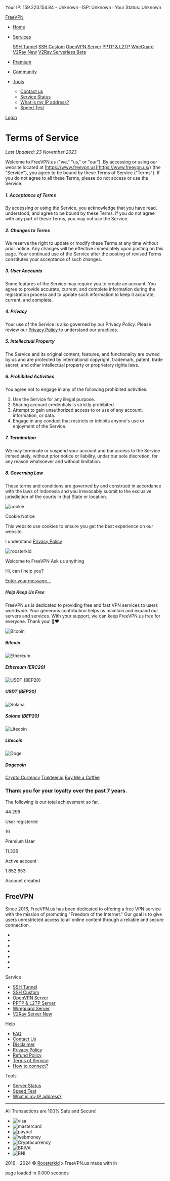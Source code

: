 Your IP: 159.223.154.84 - Unknown · ISP: Unknown · Your Status: Unknown

[FreeVPN](https://freevpn.us/)

* [Home](https://freevpn.us/)
* [Services](#)
    
    [SSH Tunnel](https://freevpn.us/ssh-tunnel/) [SSH Custom](https://freevpn.us/ssh-custom/) [OpenVPN Server](https://freevpn.us/openvpn/) [PPTP & L2TP](https://freevpn.us/pptp/) [WireGuard](https://freevpn.us/wireguard/) [V2Ray New](https://freevpn.us/v2ray/) [V2Ray Serverless Beta](https://freevpn.us/v2ray-vless/)
    
* [Premium](https://freevpn.us/pages/pricing.html)
* [Community](https://discuss.freevpn.us/)

* [Tools](#)
    * [Contact us](https://freevpn.us/pages/contact.html)
    * [Service Status](https://freevpn.us/pages/server-status.html)
    * [What is my IP address?](https://freevpn.us/pages/my-ip.html)
    * [Speed Test](https://freevpn.us/pages/speed-test.html)

[Login](https://www.freevpn.us/pages/login.html)

Terms of Service
================

_Last Updated: 23 November 2023_

Welcome to FreeVPN.us ("we," "us," or "our"). By accessing or using our website located at [https://www.freevpn.us](https://www.freevpn.us/) (the "Service"), you agree to be bound by these Terms of Service ("Terms"). If you do not agree to all these Terms, please do not access or use the Service.

##### 1\. Acceptance of Terms

By accessing or using the Service, you acknowledge that you have read, understood, and agree to be bound by these Terms. If you do not agree with any part of these Terms, you may not use the Service.

##### 2\. Changes to Terms

We reserve the right to update or modify these Terms at any time without prior notice. Any changes will be effective immediately upon posting on this page. Your continued use of the Service after the posting of revised Terms constitutes your acceptance of such changes.

##### 3\. User Accounts

Some features of the Service may require you to create an account. You agree to provide accurate, current, and complete information during the registration process and to update such information to keep it accurate, current, and complete.

##### 4\. Privacy

Your use of the Service is also governed by our Privacy Policy. Please review our [Privacy Policy](https://www.freevpn.us/pages/privacy-policy.html) to understand our practices.

##### 5\. Intellectual Property

The Service and its original content, features, and functionality are owned by us and are protected by international copyright, trademark, patent, trade secret, and other intellectual property or proprietary rights laws.

##### 6\. Prohibited Activities

You agree not to engage in any of the following prohibited activities:

1. Use the Service for any illegal purpose.
2. Sharing account credentials is strictly prohibited.
3. Attempt to gain unauthorized access to or use of any account, information, or data.
4. Engage in any conduct that restricts or inhibits anyone's use or enjoyment of the Service.

##### 7\. Termination

We may terminate or suspend your account and bar access to the Service immediately, without prior notice or liability, under our sole discretion, for any reason whatsoever and without limitation.

##### 8\. Governing Law

These terms and conditions are governed by and construed in accordance with the laws of Indonesia and you irrevocably submit to the exclusive jurisdiction of the courts in that State or location.

![cookie](/assets/img/cookie.svg)

Cookie Notice

This website use cookies to ensure you get the best experience on our website.

I understand [Privacy Policy](https://www.freevpn.us/pages/privacy-policy.html)

![roosterkid](/assets/img/roosterkid.webp)

Welcome to FreeVPN Ask us anything

Hi, can i help you?

[Enter your message...](https://t.me/freevpnus/1)

##### Help Keep Us Free

FreeVPN.us is dedicated to providing free and fast VPN services to users worldwide. Your generous contribution helps us maintain and expand our servers and services. With your support, we can keep FreeVPN.us free for everyone. Thank you! 🙏❤️

![Bitcoin](/assets/img/btc.svg)

##### Bitcoin

![Ethereum](/assets/img/eth.svg)

##### Ethereum (ERC20)

![USDT (BEP20)](/assets/img/usdt.svg)

##### USDT (BEP20)

![Solana](/assets/img/sol.svg)

##### Solana (BEP20)

![Litecoin](/assets/img/ltc.svg)

##### Litecoin

![Doge](/assets/img/doge.svg)

##### Dogecoin

[Crypto Currency](#cryptocurrency) [Trakteer.id](https://trakteer.id/roosterkid) [Buy Me a Coffee](https://bit.ly/3dEVJvS)

### Thank you for your loyalty over the past 7 years.

The following is our total achievement so far.

44.299

User registered

16

Premium User

11.336

Active account

1.852.653

Account created

FreeVPN
-------

Since 2016, FreeVPN.us has been dedicated to offering a free VPN service with the mission of promoting "Freedom of the Internet." Our goal is to give users unrestricted access to all online content through a reliable and secure connection.

* [](https://play.google.com/store/apps/details?id=com.freevpn.tunnel)
* [](https://www.facebook.com/freevpnssh/)
* [](https://twitter.com/Roosterkid4)
* [](https://github.com/roosterkid)
* [](https://t.me/freevpnus)
* [](https://discord.gg/FywZetcRXE)
* [](https://chat.whatsapp.com/CEil2Xyfe8O9fzoiCUKMNG)

Service

* [SSH Tunnel](https://freevpn.us/ssh-tunnel/)
* [SSH Custom](https://freevpn.us/ssh-custom/)
* [OpenVPN Server](https://freevpn.us/openvpn/)
* [PPTP & L2TP Server](https://freevpn.us/pptp/)
* [Wireguard Server](https://freevpn.us/wireguard/)
* [V2Ray Server New](https://freevpn.us/v2ray/)

Help

* [FAQ](https://freevpn.us/pages/faq.html)
* [Contact Us](https://freevpn.us/pages/contact.html)
* [Disclaimer](https://freevpn.us/pages/disclaimer.html)
* [Privacy Policy](https://freevpn.us/pages/privacy-policy.html)
* [Refund Policy](https://freevpn.us/pages/refund-policy.html)
* [Terms of Service](https://freevpn.us/pages/term-of-service.html)
* [How to connect?](https://freevpn.us/knowledgebase/how-to-connect-openvpn-server.html)

Tools

* [Server Status](https://freevpn.us/pages/server-status.html)
* [Speed Test](https://freevpn.us/pages/speed-test.html)
* [What is my IP address?](https://freevpn.us/pages/my-ip.html)

* * *

All Transactions are 100% Safe and Secure!

* ![visa](/assets/img/payment/payment-visa.svg)
* ![mastercard](/assets/img/payment/payment-mastercard.svg)
* ![paypal](/assets/img/payment/payment-paypal.svg)
* ![webmoney](/assets/img/payment/webmoney.svg)
* ![Cryptocurrency](/assets/img/payment/payment-bitcoin.svg)
* ![BRIVA](/assets/img/payment/BRI.svg)
* ![BNI](/assets/img/payment/BNI.svg)

2016 - 2024 © [Roosterkid](https://roosterkid.com/) x FreeVPN.us made with in

page loaded in 0.000 seconds